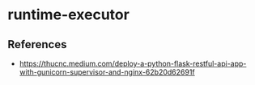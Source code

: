 # runtime-executor



## References

* https://thucnc.medium.com/deploy-a-python-flask-restful-api-app-with-gunicorn-supervisor-and-nginx-62b20d62691f
